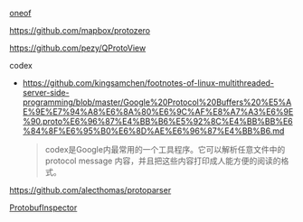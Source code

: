 [oneof](https://liam.page/2020/05/05/using-oneof-to-generate-has-xxx-in-pb3/)

https://github.com/mapbox/protozero

https://github.com/pezy/QProtoView

codex

- https://github.com/kingsamchen/footnotes-of-linux-multithreaded-server-side-programming/blob/master/Google%20Protocol%20Buffers%20%E5%AE%9E%E7%94%A8%E6%8A%80%E6%9C%AF%E8%A7%A3%E6%9E%90.proto%E6%96%87%E4%BB%B6%E5%92%8C%E4%BB%BB%E6%84%8F%E6%95%B0%E6%8D%AE%E6%96%87%E4%BB%B6.md
  
  > codex是Google内最常用的一个工具程序。它可以解析任意文件中的 protocol message 内容，并且把这些内容打印成人能方便的阅读的格式。

https://github.com/alecthomas/protoparser

[ProtobufInspector](https://github.com/BlueMatthew/ProtobufInspector)
